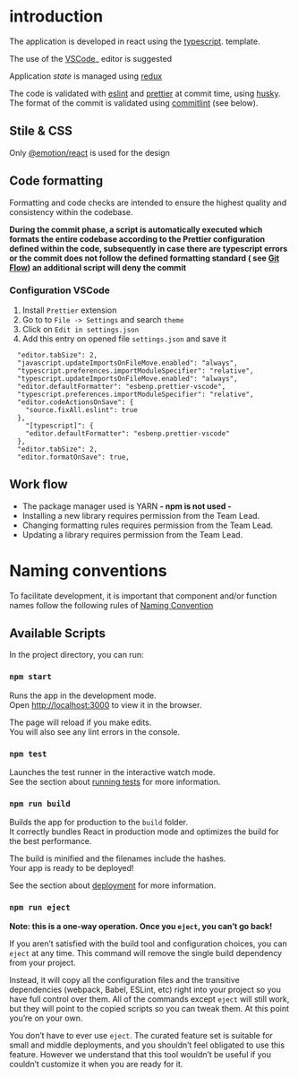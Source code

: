 # introduction

The application is developed in react using the [typescript](https://www.typescriptlang.org). template.

The use of the [VSCode](https://code.visualstudio.com/)\_ editor is suggested

Application _state_ is managed using [redux](https://redux.js.org/introduction/getting-started)

The code is validated with [eslint](https://eslint.org/) and [prettier](https://prettier.io/) at commit time, using [husky](https://github.com/typicode/husky). The format of the commit is validated using [commitlint](https://github.com/conventional-changelog/commitlint) (see below).

## Stile & CSS

Only [@emotion/react](https://emotion.sh/docs/@emotion/react) is used for the design

## Code formatting

Formatting and code checks are intended to ensure the highest quality and consistency within the codebase.

**During the commit phase, a script is automatically executed which formats the entire codebase according to the Prettier configuration defined within the code, subsequently in case there are typescript errors or the commit does not follow the defined formatting standard ( see [Git Flow](@docs/GIT_FLOW.md)) an additional script will deny the commit**

### Configuration VSCode

1. Install `Prettier` extension
2. Go to to `File -> Settings` and search `theme`
3. Click on `Edit in settings.json`
4. Add this entry on opened file `settings.json` and save it

```
  "editor.tabSize": 2,
  "javascript.updateImportsOnFileMove.enabled": "always",
  "typescript.preferences.importModuleSpecifier": "relative",
  "typescript.updateImportsOnFileMove.enabled": "always",
  "editor.defaultFormatter": "esbenp.prettier-vscode",
  "typescript.preferences.importModuleSpecifier": "relative",
  "editor.codeActionsOnSave": {
    "source.fixAll.eslint": true
  },
    "[typescript]": {
    "editor.defaultFormatter": "esbenp.prettier-vscode"
  },
  "editor.tabSize": 2,
  "editor.formatOnSave": true,
```

## Work flow

- The package manager used is YARN **- npm is not used -**
- Installing a new library requires permission from the Team Lead.
- Changing formatting rules requires permission from the Team Lead.
- Updating a library requires permission from the Team Lead.

# Naming conventions

To facilitate development, it is important that component and/or function names follow the following rules of [Naming Convention](@docs/NAMING_CONVENTION.md)

## Available Scripts

In the project directory, you can run:

### `npm start`

Runs the app in the development mode.\
Open [http://localhost:3000](http://localhost:3000) to view it in the browser.

The page will reload if you make edits.\
You will also see any lint errors in the console.

### `npm test`

Launches the test runner in the interactive watch mode.\
See the section about [running tests](https://facebook.github.io/create-react-app/docs/running-tests) for more information.

### `npm run build`

Builds the app for production to the `build` folder.\
It correctly bundles React in production mode and optimizes the build for the best performance.

The build is minified and the filenames include the hashes.\
Your app is ready to be deployed!

See the section about [deployment](https://facebook.github.io/create-react-app/docs/deployment) for more information.

### `npm run eject`

**Note: this is a one-way operation. Once you `eject`, you can’t go back!**

If you aren’t satisfied with the build tool and configuration choices, you can `eject` at any time. This command will remove the single build dependency from your project.

Instead, it will copy all the configuration files and the transitive dependencies (webpack, Babel, ESLint, etc) right into your project so you have full control over them. All of the commands except `eject` will still work, but they will point to the copied scripts so you can tweak them. At this point you’re on your own.

You don’t have to ever use `eject`. The curated feature set is suitable for small and middle deployments, and you shouldn’t feel obligated to use this feature. However we understand that this tool wouldn’t be useful if you couldn’t customize it when you are ready for it.
